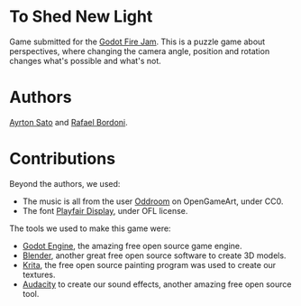 # To Shed New Light

Game submitted for the [Godot Fire Jam](https://itch.io/jam/godot-fire-charity-jam-1). This is a puzzle game about perspectives, where changing the camera angle, position and rotation changes what's possible and what's not.

# Authors

[Ayrton Sato](https://github.com/makkun) and [Rafael Bordoni](https://github.com/eldskald).

# Contributions

Beyond the authors, we used:
- The music is all from the user [Oddroom](https://opengameart.org/users/oddroom) on OpenGameArt, under CC0.
- The font [Playfair Display](https://fontlibrary.org/en/font/playfair-display), under OFL license.

The tools we used to make this game were:
- [Godot Engine](https://godotengine.org/), the amazing free open source game engine.
- [Blender](https://www.blender.org/), another great free open source software to create 3D models.
- [Krita](https://krita.org/), the free open source painting program was used to create our textures.
- [Audacity](https://www.audacityteam.org/) to create our sound effects, another amazing free open source tool.
